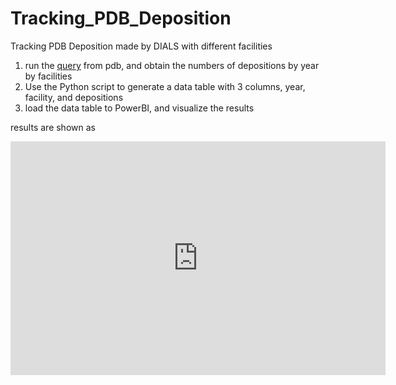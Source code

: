 # Tracking_PDB_Deposition
Tracking PDB Deposition made by DIALS with different facilities
1. run the [query](https://search.rcsb.org/query-editor.html?json=%7B%22query%22%3A%7B%22type%22%3A%22terminal%22%2C%22label%22%3A%22text%22%2C%22service%22%3A%22text%22%2C%22parameters%22%3A%7B%22attribute%22%3A%22rcsb_entry_info.software_programs_combined%22%2C%22operator%22%3A%22exact_match%22%2C%22negation%22%3Afalse%2C%22value%22%3A%22DIALS%22%7D%7D%2C%22return_type%22%3A%22entry%22%2C%22request_options%22%3A%7B%22facets%22%3A%5B%7B%22name%22%3A%22RELEASE_DATE_FACET%22%2C%22aggregation_type%22%3A%22date_histogram%22%2C%22attribute%22%3A%22rcsb_accession_info.initial_release_date%22%2C%22interval%22%3A%22year%22%2C%22min_interval_population%22%3A1%2C%22facets%22%3A%5B%7B%22name%22%3A%22synchrotron_site%22%2C%22aggregation_type%22%3A%22terms%22%2C%22attribute%22%3A%22diffrn_source.pdbx_synchrotron_site%22%2C%22min_interval_population%22%3A1%7D%5D%7D%5D%2C%22paginate%22%3A%7B%22start%22%3A0%2C%22rows%22%3A0%7D%2C%22results_content_type%22%3A%5B%22experimental%22%5D%2C%22sort%22%3A%5B%7B%22sort_by%22%3A%22score%22%2C%22direction%22%3A%22desc%22%7D%5D%2C%22scoring_strategy%22%3A%22combined%22%7D%7D) from pdb, and obtain the numbers of depositions by year by facilities
2. Use the Python script to generate a data table with 3 columns, year, facility, and depositions
3. load the data table to PowerBI, and visualize the results

results are shown as
<iframe title="DIALS_PDB_Depostion_by_year" width="600" height="373.5" src="https://app.powerbi.com/view?r=eyJrIjoiNzExMDFlNzAtNmQzMS00YmY1LWE3MjAtM2ZkZTY1OWYyNDI5IiwidCI6IjM5NjU3M2NiLWYzNzgtNGI2OC05YmM4LTE1NzU1YzBjNTFmMyIsImMiOjZ9" frameborder="0" allowFullScreen="true"></iframe>
